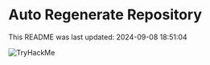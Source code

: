 # Auto Regenerate Repository

This README was last updated: 2024-09-08 18:51:04

 ![TryHackMe](https://tryhackme.com/badge/533634)